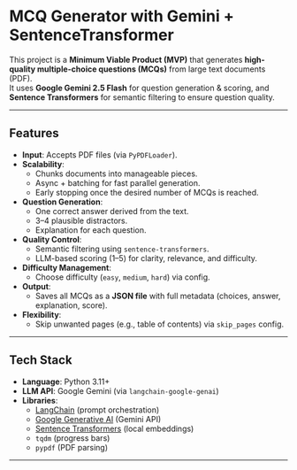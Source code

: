# MCQ Generator with Gemini + SentenceTransformer

This project is a **Minimum Viable Product (MVP)** that generates **high-quality multiple-choice questions (MCQs)** from large text documents (PDF).  
It uses **Google Gemini 2.5 Flash** for question generation & scoring, and **Sentence Transformers** for semantic filtering to ensure question quality.

---

## Features

- **Input**: Accepts PDF files (via `PyPDFLoader`).
- **Scalability**: 
  - Chunks documents into manageable pieces.  
  - Async + batching for fast parallel generation.  
  - Early stopping once the desired number of MCQs is reached.  
- **Question Generation**:
  - One correct answer derived from the text.  
  - 3–4 plausible distractors.  
  - Explanation for each question.  
- **Quality Control**:
  - Semantic filtering using `sentence-transformers`.  
  - LLM-based scoring (1–5) for clarity, relevance, and difficulty.  
- **Difficulty Management**:
  - Choose difficulty (`easy`, `medium`, `hard`) via config.  
- **Output**:
  - Saves all MCQs as a **JSON file** with full metadata (choices, answer, explanation, score).  
- **Flexibility**:
  - Skip unwanted pages (e.g., table of contents) via `skip_pages` config.  

---

## Tech Stack

- **Language**: Python 3.11+
- **LLM API**: Google Gemini (via `langchain-google-genai`)
- **Libraries**:  
  - [LangChain](https://www.langchain.com/) (prompt orchestration)  
  - [Google Generative AI](https://ai.google.dev/) (Gemini API)  
  - [Sentence Transformers](https://www.sbert.net/) (local embeddings)  
  - `tqdm` (progress bars)  
  - `pypdf` (PDF parsing)  

---



